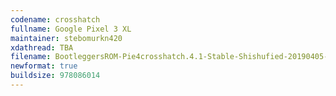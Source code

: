 ```yaml
---
codename: crosshatch
fullname: Google Pixel 3 XL
maintainer: stebomurkn420
xdathread: TBA
filename: BootleggersROM-Pie4crosshatch.4.1-Stable-Shishufied-20190405-103050.zip
newformat: true
buildsize: 978086014
---
```

